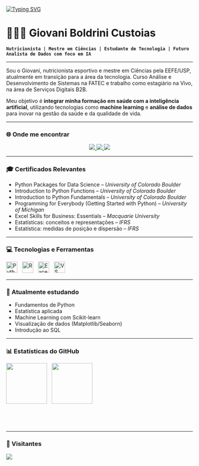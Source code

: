 [![Typing SVG](https://readme-typing-svg.herokuapp.com?color=00BFFF&center=true&vCenter=true&lines=Saúde,+IA+e+Ciência+de+Dados)](https://git.io/typing-svg)

# 👨🏻‍💻 Giovani Boldrini Custoias

**`Nutricionista | Mestre em Ciências | Estudante de Tecnologia | Futuro Analista de Dados com foco em IA`**

---

Sou o Giovani, nutricionista esportivo e mestre em Ciências pela EEFE/USP, atualmente em transição para a área da tecnologia. Curso Análise e Desenvolvimento de Sistemas na FATEC e trabalho como estagiário na Vivo, na área de Serviços Digitais B2B.

Meu objetivo é **integrar minha formação em saúde com a inteligência artificial**, utilizando tecnologias como **machine learning** e **análise de dados** para inovar na gestão da saúde e da qualidade de vida.

---

### 🌐 Onde me encontrar

<p align="center">
  <a href="https://nutricionistacustoias.com.br" target="_blank">
    <img src="https://img.shields.io/badge/Site-nutricionistacustoias.com.br-1f425f?style=for-the-badge&logo=google-chrome&logoColor=white" />
  </a>
  <a href="https://www.instagram.com/nutricionistacustoias" target="_blank">
    <img src="https://img.shields.io/badge/@nutricionistacustoias-E4405F?style=for-the-badge&logo=instagram&logoColor=white" />
  </a>
  <a href="https://www.linkedin.com/in/giovani-boldrini-custoias-63312516a" target="_blank">
    <img src="https://img.shields.io/badge/LinkedIn-Giovani%20Boldrini%20Custoias-0077B5?style=for-the-badge&logo=linkedin&logoColor=white" />
  </a>
</p>

---

### 🎓 Certificados Relevantes

- Python Packages for Data Science – *University of Colorado Boulder*
- Introduction to Python Functions – *University of Colorado Boulder*
- Introduction to Python Fundamentals – *University of Colorado Boulder*
- Programming for Everybody (Getting Started with Python) – *University of Michigan*
- Excel Skills for Business: Essentials – *Macquarie University*
- Estatísticas: conceitos e representações – *IFRS*
- Estatística: medidas de posição e dispersão – *IFRS*

---

### 💻 Tecnologias e Ferramentas

<img align="left" alt="Python" title="Python" width="30px" style="padding-right: 10px;" src="https://cdn.jsdelivr.net/gh/devicons/devicon/icons/python/python-original.svg" />
<img align="left" alt="R" title="R" width="30px" style="padding-right: 10px;" src="https://cdn.jsdelivr.net/gh/devicons/devicon/icons/r/r-original.svg" />
<img align="left" alt="Excel" title="Excel" width="30px" style="padding-right: 10px;" src="https://img.icons8.com/color/48/000000/microsoft-excel-2019--v1.png" />
<img align="left" alt="VS Code" title="Visual Studio Code" width="30px" style="padding-right: 10px;" src="https://cdn.jsdelivr.net/gh/devicons/devicon/icons/vscode/vscode-original.svg" />

<br><br>

---

### 📖 Atualmente estudando

- Fundamentos de Python  
- Estatística aplicada  
- Machine Learning com Scikit-learn  
- Visualização de dados (Matplotlib/Seaborn)  
- Introdução ao SQL

---

### 📊 Estatísticas do GitHub

<p>
  <img align="left" height="110" style="padding-right: 10px;" src="https://github-readme-stats.vercel.app/api?username=Gbcustoias&show_icons=true&theme=tokyonight&include_all_commits=true&locale=pt-br" />
  <img align="left" height="110" src="https://github-readme-stats.vercel.app/api/top-langs/?username=Gbcustoias&theme=tokyonight&layout=compact&custom_title=Tecnologias&langs_count=9" />
</p>

<br><br><br><br><br><br><br><br><br><br>

---

### 👀 Visitantes

<p>
  <img src="https://komarev.com/ghpvc/?username=Gbcustoias&color=blue&style=for-the-badge" />
</p>
